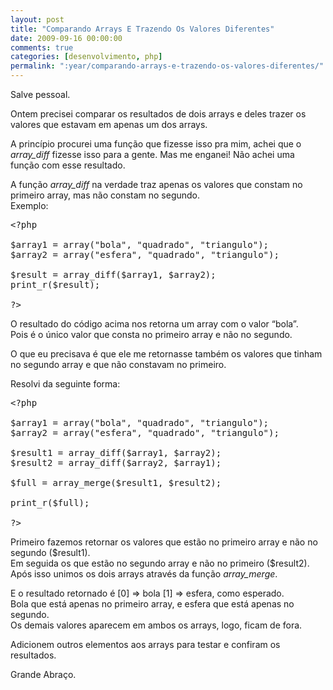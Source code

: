 ```yaml
---
layout: post
title: "Comparando Arrays E Trazendo Os Valores Diferentes"
date: 2009-09-16 00:00:00
comments: true
categories: [desenvolvimento, php]
permalink: ":year/comparando-arrays-e-trazendo-os-valores-diferentes/"
---
```


<p>Salve pessoal.</p>

<p>Ontem precisei comparar os resultados de dois arrays e deles trazer os valores que estavam em apenas um dos arrays.</p>

<p>A princípio procurei uma função que fizesse isso pra mim, achei que o <em>array_diff</em> fizesse isso para a gente. Mas me enganei! Não achei uma função com esse resultado.</p>

<p>A função <em>array_diff</em> na verdade traz apenas os valores que constam no primeiro array, mas não constam no segundo.<br/>
Exemplo:</p>

<pre class="brush: php; title: ; notranslate" title="">&lt;?php

$array1 = array("bola", "quadrado", "triangulo");
$array2 = array("esfera", "quadrado", "triangulo");

$result = array_diff($array1, $array2);
print_r($result);

?&gt;
</pre>


<p>O resultado do código acima nos retorna um array com o valor &#8220;bola&#8221;.<br/>
Pois é o único valor que consta no primeiro array e não no segundo.</p>

<!--more-->


<p>O que eu precisava é que ele me retornasse também os valores que tinham no segundo array e que não constavam no primeiro.</p>

<p>Resolvi da seguinte forma:</p>

<pre class="brush: php; title: ; notranslate" title="">&lt;?php

$array1 = array("bola", "quadrado", "triangulo");
$array2 = array("esfera", "quadrado", "triangulo");

$result1 = array_diff($array1, $array2);
$result2 = array_diff($array2, $array1);

$full = array_merge($result1, $result2);

print_r($full);

?&gt;
</pre>


<p>Primeiro fazemos retornar os valores que estão no primeiro array e não no segundo ($result1).<br/>
Em seguida os que estão no segundo array e não no primeiro ($result2).<br/>
Após isso unimos os dois arrays através da função <em>array_merge</em>.</p>

<p>E o resultado retornado é [0] => bola [1] => esfera, como esperado.<br/>
Bola que está apenas no primeiro array, e esfera que está apenas no segundo.<br/>
Os demais valores aparecem em ambos os arrays, logo, ficam de fora.</p>

<p>Adicionem outros elementos aos arrays para testar e confiram os resultados.</p>

<p>Grande Abraço.</p>
